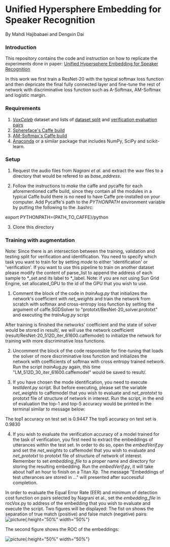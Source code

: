# Unified Hypersphere Embedding for Speaker Recognition
By Mahdi Hajibabaei and Dengxin Dai

### Introduction

This repository contains the code and instruction on how to replicate the experiments done in paper:  [Unified Hypersphere Embedding for Speaker Recognition](https://arxiv.org/abs/1807.08312)

In this work we first train a ResNet-20 with the typical softmax loss function and then depricate the final fully connected layer and fine-tune the rest of network with discriminative loss function such as A-Softmax, AM-Softmax and logistic margin.

### Requirements
1. [*VoxCeleb*](http://www.robots.ox.ac.uk/~vgg/data/voxceleb/vox1.html) dataset and lists of [dataset split](http://www.robots.ox.ac.uk/~vgg/data/voxceleb/meta/iden_split.txt) and [verification evaluation pairs](http://www.robots.ox.ac.uk/~vgg/data/voxceleb/meta/veri_test.txt)
2. [Sphereface's Caffe build](https://github.com/wy1iu/sphereface/tree/master/tools/caffe-sphereface)
3. [AM-Softmax's Caffe build](https://github.com/happynear/caffe-windows/tree/504d8a85f552e988fabff88b026f2c31cb778329)
4. [Anaconda](https://anaconda.org/anaconda/python) or a similar package that includes NumPy, SciPy and scikit-learn.

### Setup

1. Request the audio files from *Nagrani et al.* and extract the wav files to a directory that would be refered to as *base_address*.

2. Follow the instructions to *make* the caffe and pycaffe for each aforementioned caffe build, since they contain all the modules in a typical Caffe build there is no need to have Caffe pre-installed on your computer.
Add Pycaffe's path to the *PYTHONPATH* environment variable by putting the following to the .bashrc: 

export PYTHONPATH={PATH_TO_CAFFE}/python

3. Clone this directory

### Training with augmentation

Note: Since there is an intersection between the training, validation and testing split for verification and identification. You need to specify which task you want to train for by setting *mode* to either 'identification' or 'verification'. If you want to use this pipeline to train on another dataset please modify the content of parse_list to append the address of each sample to *_set and its label to *_label.
Note: if you are not using Sun Grid Engine, set allocated_GPU to the id of the GPU that you wish to use.

1. Comment the block of the code in *trainAug.py* that initializes the network's coefficient with *net_weights* and train the network from scratch
with softmax and cross-entropy loss function by setting the argument of caffe.SGDSolver to "prototxt/ResNet-20_solver.prototxt" and executing the *trainAug.py* script

After training is finished the networks' coefficient and the state of solver would be stored in result/, we will use the network coefficient (result/ResNet-20_512D_iter_61600.caffemodel) to initialize the network for training with more discriminative loss functions.

2. Uncomment the block of the code responsible for fine-tuning that loads the solver of more discriminative loss function and initializes the network with coefficients of softmax with cross entropy trained network. Run the script *trainAug.py* again, this time "LM_512D_30_iter_61600.caffemodel" would be saved to result/.

3. If you have chosen the mode identification, you need to execute *testIdent.py* script. But before executing, please set the variable *net_weights* to caffemodel that you wish to evaluate and *net_prototxt* to prototxt file of structure of network in interest. Run the script, in the end of evaluation the top-1 and top-5 accuracy would be printed in the terminal similar to message below:

The top1 accuracy on test set is 0.9447
The top5 accuracy on test set is 0.9830

4. If you wish to evaluate the verification accuracy of a model trained for the task of verification, you first need to extract the embeddings of utterances within the test set. In order to do so, open the *embedVerif.py* and set the *net_weights* to caffemodel that you wish to evaluate and *net_prototxt* to prototxt file of structure of network of interest. Remember to  set *embedding_file* to a proper name and directory for storing the resulting embedding. Run the *embedVerif.py*, it will take about half an hour to finish on a Titan Xp. The message "Embeddings of test utterances are stored in ..." will presented after successful completion.

In order to evaluate the Equal Error Rate (EER) and minimum of detection cost function on pairs selected by Nagrani et al., set the *embedding_file* in rocVox.py to address of the embedding that you wish to evaluate and execute the script. Two figures will be displayed: The fist on shows the separation of true match (positive) and false match (negative) pairs:
![picture](https://github.com/MahdiHajibabaei/unified-embedding/blob/master/figures/rocVox_pairs.jpeg){:height="50%" width="50%"}


The second figure shows the ROC of the embeddings:


![picture](https://github.com/MahdiHajibabaei/unified-embedding/blob/master/figures/rocVox_ROC.jpeg){:height="50%" width="50%"}




